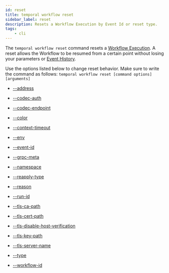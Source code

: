 ```yaml
---
id: reset
title: temporal workflow reset
sidebar_label: reset
description: Resets a Workflow Execution by Event Id or reset type.
tags:
	- cli
---
```



The `temporal workflow reset` command resets a [Workflow Execution](/concepts/what-is-a-workflow-execution).
A reset allows the Workflow to be resumed from a certain point without losing your parameters or [Event History](/concepts/what-is-an-event-history).

Use the options listed below to change reset behavior.
Make sure to write the command as follows:
`temporal workflow reset [command options] [arguments]`

- [--address](/cmd-options/address)

- [--codec-auth](/cmd-options/codec-auth)

- [--codec-endpoint](/cmd-options/codec-endpoint)

- [--color](/cmd-options/color)

- [--context-timeout](/cmd-options/context-timeout)

- [--env](/cmd-options/env)

- [--event-id](/cmd-options/event-id)

- [--grpc-meta](/cmd-options/grpc-meta)

- [--namespace](/cmd-options/namespace)

- [--reapply-type](/cmd-options/reapply-type)

- [--reason](/cmd-options/reason)

- [--run-id](/cmd-options/run-id)

- [--tls-ca-path](/cmd-options/tls-ca-path)

- [--tls-cert-path](/cmd-options/tls-cert-path)

- [--tls-disable-host-verification](/cmd-options/tls-disable-host-verification)

- [--tls-key-path](/cmd-options/tls-key-path)

- [--tls-server-name](/cmd-options/tls-server-name)

- [--type](/cmd-options/type)

- [--workflow-id](/cmd-options/workflow-id)

